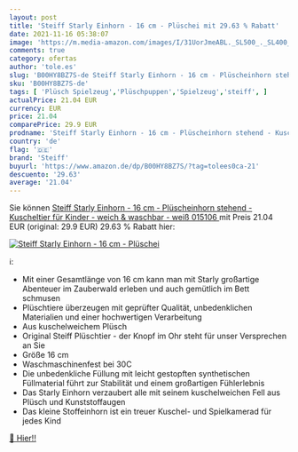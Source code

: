 ```yaml
---
layout: post
title: 'Steiff Starly Einhorn - 16 cm - Plüschei mit 29.63 % Rabatt'
date: 2021-11-16 05:38:07
image: 'https://m.media-amazon.com/images/I/31UorJmeABL._SL500_._SL400_.jpg'
comments: true
category: ofertas
author: 'tole.es'
slug: 'B00HY8BZ7S-de Steiff Starly Einhorn - 16 cm - Plüscheinhorn stehend -...'
sku: 'B00HY8BZ7S-de'
tags: [ 'Plüsch Spielzeug','Plüschpuppen','Spielzeug','steiff', ]
actualPrice: 21.04 EUR
currency: EUR
price: 21.04
comparePrice: 29.9 EUR
prodname: 'Steiff Starly Einhorn - 16 cm - Plüscheinhorn stehend - Kuscheltier für Kinder - weich & waschbar - weiß  015106 '
country: 'de'
flag: '🇩🇪'
brand: 'Steiff'
buyurl: 'https://www.amazon.de/dp/B00HY8BZ7S/?tag=tolees0ca-21'
descuento: '29.63'
average: '21.04'
---
```


Sie können [Steiff Starly Einhorn - 16 cm - Plüscheinhorn stehend - Kuscheltier für Kinder - weich & waschbar - weiß  015106 ](https://www.amazon.de/dp/B00HY8BZ7S/?tag=tolees0ca-21) mit Preis 21.04 EUR (original: 29.9 EUR) 29.63 % Rabatt hier:

[![Steiff Starly Einhorn - 16 cm - Plüschei](https://m.media-amazon.com/images/I/31UorJmeABL._SL500_._SL400_.jpg)](https://www.amazon.de/dp/B00HY8BZ7S/?tag=tolees0ca-21)

ℹ️:

- Mit einer Gesamtlänge von 16 cm kann man mit Starly großartige Abenteuer im Zauberwald erleben und auch gemütlich im Bett schmusen
- Plüschtiere überzeugen mit geprüfter Qualität, unbedenklichen Materialien und einer hochwertigen Verarbeitung
- Aus kuschelweichem Plüsch
- Original Steiff Plüschtier - der Knopf im Ohr steht für unser Versprechen an Sie
- Größe 16 cm
- Waschmaschinenfest bei 30C
- Die unbedenkliche Füllung mit leicht gestopften synthetischen Füllmaterial führt zur Stabilität und einem großartigen Fühlerlebnis
- Das Starly Einhorn verzaubert alle mit seinem kuschelweichen Fell aus Plüsch und Kunststoffaugen
- Das kleine Stoffeinhorn ist ein treuer Kuschel- und Spielkamerad für jedes Kind

[🛒 Hier!!](https://www.amazon.de/dp/B00HY8BZ7S/?tag=tolees0ca-21)
